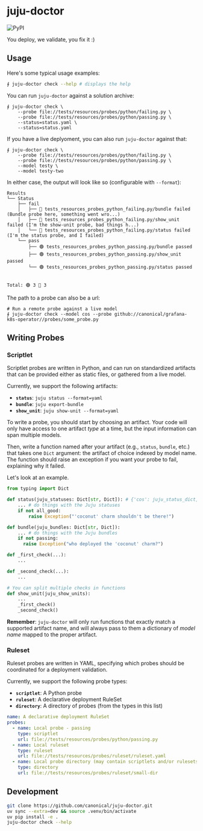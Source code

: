 # juju-doctor
![PyPI](https://img.shields.io/pypi/v/juju-doctor)

You deploy, we validate, you fix it :)

## Usage

Here's some typical usage examples:

```bash
∮ juju-doctor check --help # displays the help
```

You can run `juju-doctor` against a solution archive:

```
∮ juju-doctor check \
    --probe file://tests/resources/probes/python/failing.py \
    --probe file://tests/resources/probes/python/passing.py \
    --status=status.yaml \
    --status=status.yaml
```
If you have a live deplyoment, you can also run `juju-doctor` against that:
```
∮ juju-doctor check \
    --probe file://tests/resources/probes/python/failing.py \
    --probe file://tests/resources/probes/python/passing.py \
    --model testy \
    --model testy-two
```
In either case, the output will look like so (configurable with `--format`):
```
Results
└── Status
    ├── fail
    │   ├── 🔴 tests_resources_probes_python_failing.py/bundle failed (Bundle probe here, something went wro...)
    │   ├── 🔴 tests_resources_probes_python_failing.py/show_unit failed (I'm the show-unit probe, bad things h...)
    │   └── 🔴 tests_resources_probes_python_failing.py/status failed (I'm the status probe, and I failed)
    └── pass
        ├── 🟢 tests_resources_probes_python_passing.py/bundle passed
        ├── 🟢 tests_resources_probes_python_passing.py/show_unit passed
        └── 🟢 tests_resources_probes_python_passing.py/status passed


Total: 🟢 3 🔴 3
```

The path to a probe can also be a url:
```
# Run a remote probe against a live model
∮ juju-doctor check --model cos --probe github://canonical/grafana-k8s-operator//probes/some_probe.py
```

## Writing Probes

### Scriptlet
Scriptlet probes are written in Python, and can run on standardized artifacts that can be provided either as static files, or gathered from a live model.

Currently, we support the following artifacts:
- **`status`**: `juju status --format=yaml`
- **`bundle`**: `juju export-bundle`
- **`show_unit`**: `juju show-unit --format=yaml`

To write a probe, you should start by choosing an artifact. Your code will only have access to one artifact *type* at a time, but the input information can span multiple models. 

Then, write a function named after your artifact (e.g., `status`, `bundle`, etc.) that takes one `Dict` argument: the artifact of choice indexed by model name. The function should raise an exception if you want your probe to fail, explaining why it failed.

Let's look at an example.

```python
from typing import Dict

def status(juju_statuses: Dict[str, Dict]): # {'cos': juju_status_dict, ...}
    ... # do things with the Juju statuses
    if not all_good:
        raise Exception("'coconut' charm shouldn't be there!")

def bundle(juju_bundles: Dict[str, Dict]):
    ... # do things with the Juju bundles
    if not passing:
      raise Exception("who deployed the 'coconut' charm?")

def _first_check(...):
    ...

def _second_check(...):
    ...

# You can split multiple checks in functions
def show_unit(juju_show_units):
    ...
    _first_check()
    _second_check()
```

**Remember**: `juju-doctor` will only run functions that exactly match a supported artifact name, and will always pass to them a dictionary of *model name* mapped to the proper artifact.

### Ruleset
Ruleset probes are written in YAML, specifying which probes should be coordinated for a deployment validation.

Currently, we support the following probe types:
- **`scriptlet`**: A Python probe
- **`ruleset`**: A declarative deployment RuleSet
- **`directory`**: A directory of probes (from the types in this list)

```yaml
name: A declarative deployment RuleSet
probes:
  - name: Local probe - passing
    type: scriptlet
    url: file://tests/resources/probes/python/passing.py
  - name: Local ruleset
    type: ruleset
    url: file://tests/resources/probes/ruleset/ruleset.yaml
  - name: Local probe directory (may contain scriptlets and/or rulesets)
    type: directory
    url: file://tests/resources/probes/ruleset/small-dir
```

## Development
```bash
git clone https://github.com/canonical/juju-doctor.git
uv sync --extra=dev && source .venv/bin/activate
uv pip install -e .
juju-doctor check --help
```
